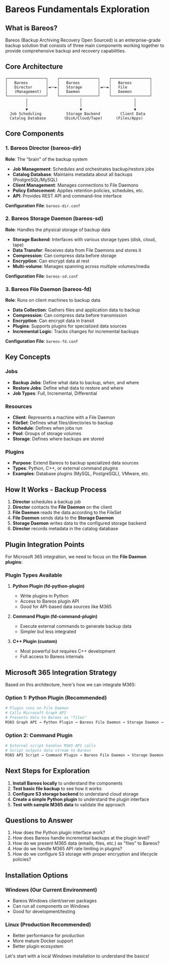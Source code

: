 # Bareos Fundamentals Exploration

## What is Bareos?

Bareos (Backup Archiving Recovery Open Sourced) is an enterprise-grade backup solution that consists of three main components working together to provide comprehensive backup and recovery capabilities.

## Core Architecture

```
┌─────────────────┐    ┌─────────────────┐    ┌─────────────────┐
│   Bareos        │    │   Bareos        │    │   Bareos        │
│   Director      │◄──►│   Storage       │◄──►│   File          │
│   (Management)  │    │   Daemon        │    │   Daemon        │
└─────────────────┘    └─────────────────┘    └─────────────────┘
         │                       │                       │
         │                       │                       │
         ▼                       ▼                       ▼
  Job Scheduling           Storage Backend         Client Data
  Catalog Database        (Disk/Cloud/Tape)      (Files/Apps)
```

## Core Components

### 1. Bareos Director (bareos-dir)
**Role**: The "brain" of the backup system
- **Job Management**: Schedules and orchestrates backup/restore jobs
- **Catalog Database**: Maintains metadata about all backups (PostgreSQL/MySQL)
- **Client Management**: Manages connections to File Daemons
- **Policy Enforcement**: Applies retention policies, schedules, etc.
- **API**: Provides REST API and command-line interface

**Configuration File**: `bareos-dir.conf`

### 2. Bareos Storage Daemon (bareos-sd) 
**Role**: Handles the physical storage of backup data
- **Storage Backend**: Interfaces with various storage types (disk, cloud, tape)
- **Data Transfer**: Receives data from File Daemons and stores it
- **Compression**: Can compress data before storage
- **Encryption**: Can encrypt data at rest
- **Multi-volume**: Manages spanning across multiple volumes/media

**Configuration File**: `bareos-sd.conf`

### 3. Bareos File Daemon (bareos-fd)
**Role**: Runs on client machines to backup data
- **Data Collection**: Gathers files and application data to backup
- **Compression**: Can compress data before transmission
- **Encryption**: Can encrypt data in transit
- **Plugins**: Supports plugins for specialized data sources
- **Incremental Logic**: Tracks changes for incremental backups

**Configuration File**: `bareos-fd.conf`

## Key Concepts

### Jobs
- **Backup Jobs**: Define what data to backup, when, and where
- **Restore Jobs**: Define what data to restore and where
- **Job Types**: Full, Incremental, Differential

### Resources
- **Client**: Represents a machine with a File Daemon
- **FileSet**: Defines what files/directories to backup
- **Schedule**: Defines when jobs run
- **Pool**: Groups of storage volumes
- **Storage**: Defines where backups are stored

### Plugins
- **Purpose**: Extend Bareos to backup specialized data sources
- **Types**: Python, C++, or external command plugins
- **Examples**: Database plugins (MySQL, PostgreSQL), VMware, etc.

## How It Works - Backup Process

1. **Director** schedules a backup job
2. **Director** contacts the **File Daemon** on the client
3. **File Daemon** reads the data according to the FileSet
4. **File Daemon** sends data to the **Storage Daemon**
5. **Storage Daemon** writes data to the configured storage backend
6. **Director** records metadata in the catalog database

## Plugin Integration Points

For Microsoft 365 integration, we need to focus on the **File Daemon plugins**:

### Plugin Types Available

1. **Python Plugin (fd-python-plugin)**
   - Write plugins in Python
   - Access to Bareos plugin API
   - Good for API-based data sources like M365

2. **Command Plugin (fd-command-plugin)**
   - Execute external commands to generate backup data
   - Simpler but less integrated

3. **C++ Plugin (custom)**
   - Most powerful but requires C++ development
   - Full access to Bareos internals

## Microsoft 365 Integration Strategy

Based on this architecture, here's how we can integrate M365:

### Option 1: Python Plugin (Recommended)
```python
# Plugin runs on File Daemon
# Calls Microsoft Graph API
# Presents data to Bareos as "files"
M365 Graph API → Python Plugin → Bareos File Daemon → Storage Daemon → AWS S3
```

### Option 2: Command Plugin 
```bash
# External script handles M365 API calls
# Script outputs data stream to Bareos
M365 API Script → Command Plugin → Bareos File Daemon → Storage Daemon → AWS S3
```

## Next Steps for Exploration

1. **Install Bareos locally** to understand the components
2. **Test basic file backup** to see how it works
3. **Configure S3 storage backend** to understand cloud storage
4. **Create a simple Python plugin** to understand the plugin interface
5. **Test with sample M365 data** to validate the approach

## Questions to Answer

1. How does the Python plugin interface work?
2. How does Bareos handle incremental backups at the plugin level?
3. How do we present M365 data (emails, files, etc.) as "files" to Bareos?
4. How do we handle M365 API rate limiting in plugins?
5. How do we configure S3 storage with proper encryption and lifecycle policies?

## Installation Options

### Windows (Our Current Environment)
- Bareos Windows client/server packages
- Can run all components on Windows
- Good for development/testing

### Linux (Production Recommended)
- Better performance for production
- More mature Docker support
- Better plugin ecosystem

Let's start with a local Windows installation to understand the basics!